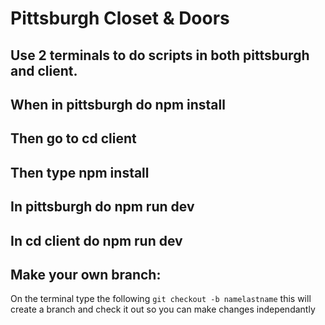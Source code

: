 # Pittsburgh Closet & Doors
## Use 2 terminals to do scripts in both pittsburgh and client.
## When in pittsburgh do npm install
## Then go to cd client
## Then type npm install
## In pittsburgh do npm run dev
## In cd client do npm run dev

## Make your own branch:

On the terminal type the following `git checkout -b namelastname` this will create a branch and check it out so you can make changes independantly